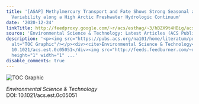```yaml
---
title: '[ASAP] Methylmercury Transport and Fate Shows Strong Seasonal and Spatial
  Variability along a High Arctic Freshwater Hydrologic Continuum'
date: '2020-12-24'
linkTitle: http://feedproxy.google.com/~r/acs/esthag/~3/hBZX9t4HBig/acs.est.0c05051
source: 'Environmental Science & Technology: Latest Articles (ACS Publications)'
description: '<p><img src="https://pubs.acs.org/na101/home/literatum/publisher/achs/journals/content/esthag/0/esthag.ahead-of-print/acs.est.0c05051/20201224/images/medium/es0c05051_0006.gif"
  alt="TOC Graphic"/></p><div><cite>Environmental Science & Technology</cite></div><div>DOI:
  10.1021/acs.est.0c05051</div><img src="http://feeds.feedburner.com/~r/acs/esthag/~4/hBZX9t4HBig"
  height="1" width="1" ...'
disable_comments: true
---
```

<p><img src="https://pubs.acs.org/na101/home/literatum/publisher/achs/journals/content/esthag/0/esthag.ahead-of-print/acs.est.0c05051/20201224/images/medium/es0c05051_0006.gif" alt="TOC Graphic"/></p><div><cite>Environmental Science & Technology</cite></div><div>DOI: 10.1021/acs.est.0c05051</div><img src="http://feeds.feedburner.com/~r/acs/esthag/~4/hBZX9t4HBig" height="1" width="1" ...
